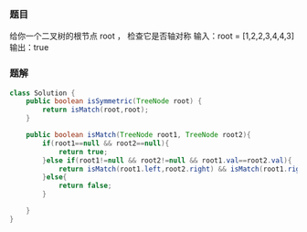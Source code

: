 ### 题目
给你一个二叉树的根节点 root ， 检查它是否轴对称
输入：root = [1,2,2,3,4,4,3]  
输出：true

### 题解
```java
class Solution {
    public boolean isSymmetric(TreeNode root) {
        return isMatch(root,root);
    }

    public boolean isMatch(TreeNode root1, TreeNode root2){
        if(root1==null && root2==null){
            return true;
        }else if(root1!=null && root2!=null && root1.val==root2.val){
            return isMatch(root1.left,root2.right) && isMatch(root1.right,root2.left);
        }else{
            return false;
        }

    }
}
```